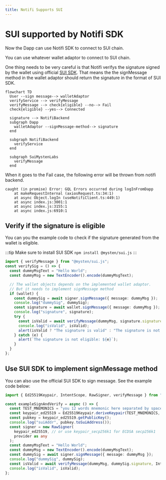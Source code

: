 ```yaml
---
title: Notifi Supports SUI
---
```


# SUI supported by Notifi SDK

Now the Dapp can use Notifi SDK to connect to SUI chain.

You can use whatever wallet adaptor to connect to SUI chain.

One thing needs to be very careful is that Notifi verifys the signature signed by the wallet using official [SUI SDK](https://github.com/MystenLabs/sui/blob/main/sdk/typescript/src/utils/verify.ts). That means the the signMessage method in the wallet adaptor should return the signature in the format of SUI SDK.

```mermaid
flowchart TD
  User --sign message--> walletAdaptor
  verifyService --> verifyMessage
  verifyMessage --> check{eligible} --no--> Fail
  check{eligible} --yes--> Connected

  signature --> NotifiBackend
  subgraph Dapp
    walletAdaptor --signMessage-method--> signature
  end

  subgraph NotifiBackend
    verifyService
  end

  subgraph SuiMystenLabs
    verifyMessage
  end
```

When it goes to the Fail case, the following error will be thrown from notifi backend.

```
caught (in promise) Error: GQL Errors occurred during logInFromDapp
    at makeRequestInternal (axiosRequest.ts:34:1)
    at async Object.logIn (useNotifiClient.ts:449:1)
    at async index.js:3001:1
    at async index.js:3155:1
    at async index.js:6910:1
```

## Verify if the signature is eligible

You can you the example code to check if the signature generated from the wallet is eligible.

:::tip
Make sure to install SUI SDK `npm install @mysten/sui.js`
:::

```ts
import { verifyMessage } from "@mysten/sui.js";
const verifySig = () => {
  const dummyMsgText = "Hello World";
  const dummyMsg = new TextEncoder().encode(dummyMsgText);

  // The wallet objects depends on the implemented wallet adaptor.
  // But it needs to implement signMessage method
  if (wallet) {
    const dummySig = await signer.signMessage({ message: dummyMsg });
    console.log("dummySig", dummySig);
    const signature = await wallet.signMessage({ message: dummyMsg });
    console.log("signature", signature);
    try {
      const isValid = await verifyMessage(dummyMsg, signature.signature, IntentScope.PersonalMessage);
      console.log("isValid", isValid);
      alert(isValid ? "The signature is valid" : "The signature is not valid");
    } catch (e) {
      alert(`The signature is not eligible: ${e}`);
    }
  }
};
```

## Use SUI SDK to implement signMessage method

You can also use the official SUI SDK to sign message. See the example code below:

```ts
import { Ed25519Keypair, IntentScope, RawSigner, verifyMessage } from "@mysten/sui.js";

const exampleSignAndVerify = async () => {
  const TEST_MNEMONICS = "you 12 words mnemonic here separated by space";
  const keypair_ed25519 = Ed25519Keypair.deriveKeypair(TEST_MNEMONICS, "m/44'/784'/0'/0'/0'");
  const pubkey = keypair_ed25519.getPublicKey();
  console.log("suiAddr", pubkey.toSuiAddress());
  const signer = new RawSigner(
    keypair_ed25519, // or use keypair_secp256k1 for ECDSA secp256k1
    provider as any
  );
  const dummyMsgText = "Hello World";
  const dummyMsg = new TextEncoder().encode(dummyMsgText);
  const dummySig = await signer.signMessage({ message: dummyMsg });
  console.log("dummySig", dummySig);
  const isValid = await verifyMessage(dummyMsg, dummySig.signature, IntentScope.PersonalMessage);
  console.log("isValid", isValid);
};
```
